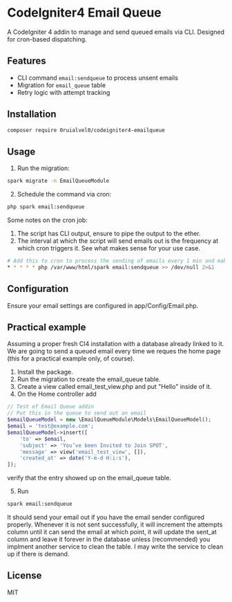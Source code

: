 # CodeIgniter4 Email Queue

A CodeIgniter 4 addin to manage and send queued emails via CLI. Designed for cron-based dispatching.

## Features

- CLI command `email:sendqueue` to process unsent emails
- Migration for `email_queue` table
- Retry logic with attempt tracking

## Installation

```bash
composer require 0ruialvel0/codeigniter4-emailqueue
```
## Usage

1. Run the migration:

```bash
spark migrate -n EmailQueueModule
```

2. Schedule the command via cron:

```bash
php spark email:sendqueue
```

Some notes on the cron job:

1. The script has CLI output, ensure to pipe the output to the ether.
2. The interval at which the script will send emails out is the frequency at which cron triggers it. See what makes sense for your use case.

```bash
# Add this to cron to process the sending of emails every 1 min and make output disappear (adjust to your spark path):
* * * * * php /var/www/html/spark email:sendqueue >> /dev/null 2>&1
```

## Configuration

Ensure your email settings are configured in app/Config/Email.php.

## Practical example

Assuming a proper fresh CI4 installation with a database already linked to it. We are going to send a queued email every time we reques the home page (this for a practical example only, of course).

1. Install the package.
2. Run the migration to create the email_queue table.
3. Create a view called email_test_view.php and put "Hello" inside of it.
4. On the Home controller add

```php
// Test of Email Queue addin
// Put this in the queue to send out an email
$emailQueueModel = new \EmailQueueModule\Models\EmailQueueModel();
$email = 'test@example.com';
$emailQueueModel->insert([
	'to' => $email,
	'subject' => 'You’ve been Invited to Join SPOT',
	'message' => view('email_test_view', []),
	'created_at' => date('Y-m-d H:i:s'),
]);
```
verify that the entry showed up on the email_queue table.

5. Run 

```bash
spark email:sendqueue
```
It should send your email out if you have the email sender configured properly. Whenever it is not sent successfully, it will increment the attempts column until it can send the email at which point, it will update the sent_at column and leave it forever in the database unless (recommended) you implment another service to clean the table. I may write the service to clean up if there is demand.

## License

MIT